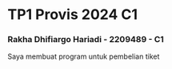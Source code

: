 # TP1 Provis 2024 C1
### Rakha Dhifiargo Hariadi - 2209489 - C1

Saya membuat program untuk pembelian tiket 
